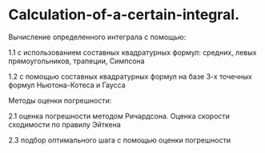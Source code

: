 # Calculation-of-a-certain-integral.
Вычисление определенного интеграла с помощью:

1.1 с использованием составных квадратурных формул: средних, левых прямоугольников, трапеции, Симпсона

1.2 с помощью составных квадратурных формул на базе 3-х точечных формул Ньютона-Котеса и Гаусса


Методы оценки погрешности:

2.1 оценка погрешности методом Ричардсона. Оценка скорости сходимости по правилу Эйткена

2.3 подбор оптимального шага с помощью оценки погрешности
